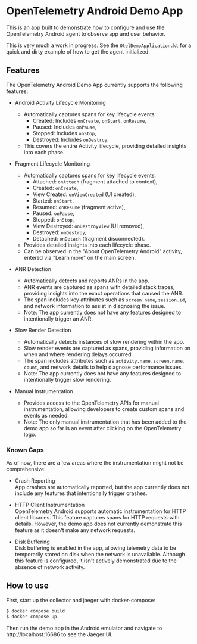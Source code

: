 
# OpenTelemetry Android Demo App

This is an app built to demonstrate how to configure and use the OpenTelemetry Android agent
to observe app and user behavior.

This is very much a work in progress. See the `OtelDemoApplication.kt` for 
a quick and dirty example of how to get the agent initialized.

## Features

The OpenTelemetry Android Demo App currently supports the following features:

* Android Activity Lifecycle Monitoring
  - Automatically captures spans for key lifecycle events:
    - Created: Includes `onCreate`, `onStart`, `onResume`,
    - Paused: Includes `onPause`,
    - Stopped: Includes `onStop`,
    - Destroyed: Includes `onDestroy`.
  - This covers the entire Activity lifecycle, providing detailed insights into each phase.

* Fragment Lifecycle Monitoring
  - Automatically captures spans for key lifecycle events:
    - Attached: `onAttach` (fragment attached to context),
    - Created: `onCreate`,
    - View Created: `onViewCreated` (UI created),
    - Started: `onStart`,
    - Resumed: `onResume` (fragment active),
    - Paused: `onPause`,
    - Stopped: `onStop`,
    - View Destroyed: `onDestroyView` (UI removed),
    - Destroyed: `onDestroy`,
    - Detached: `onDetach` (fragment disconnected).
  - Provides detailed insights into each lifecycle phase.
  - Can be observed in the "About OpenTelemetry Android" activity, entered via "Learn more" on the main screen.

* ANR Detection
  - Automatically detects and reports ANRs in the app.
  - ANR events are captured as spans with detailed stack traces, providing insights into the exact operations that caused the ANR.
  - The span includes key attributes such as `screen.name`, `session.id`, and network information to assist in diagnosing the issue.
  - Note: The app currently does not have any features designed to intentionally trigger an ANR.

* Slow Render Detection
  - Automatically detects instances of slow rendering within the app.
  - Slow render events are captured as spans, providing information on when and where rendering delays occurred.
  - The span includes attributes such as `activity.name`, `screen.name`, `count`, and network details to help diagnose performance issues.
  - Note: The app currently does not have any features designed to intentionally trigger slow rendering.

* Manual Instrumentation
  - Provides access to the OpenTelemetry APIs for manual instrumentation, allowing developers to create custom spans and events as needed.
  - Note: The only manual instrumentation that has been added to the demo app so far is an event after clicking on the OpenTelemetry logo.

### Known Gaps
As of now, there are a few areas where the instrumentation might not be comprehensive:

* Crash Reporting  
App crashes are automatically reported, but the app currently does not include any features that intentionally trigger crashes.

* HTTP Client Instrumentation  
OpenTelemetry Android supports automatic instrumentation for HTTP client libraries. This feature captures spans for HTTP requests with details. However, the demo app does not currently demonstrate this feature as it doesn't make any network requests.

* Disk Buffering  
Disk buffering is enabled in the app, allowing telemetry data to be temporarily stored on disk when the network is unavailable. Although this feature is configured, it isn't actively demonstrated due to the absence of network activity.

## How to use

First, start up the collector and jaeger with docker-compose:

```bash
$ docker compose build
$ docker compose up
```

Then run the demo app in the Android emulator and navigate to http://localhost:16686
to see the Jaeger UI.
